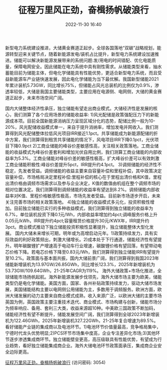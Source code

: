 ﻿---
title: 征程万里风正劲，奋楫扬帆破浪行
date: 2022-11-30 16:40
tags:
- 电力设备
updated: 1970-01-01 08:00:00
---

新型电力系统建设推进，大储黄金赛道正起步。全球各国落地“双碳”战略规划，能源转型迎来关键节点，随着新能源发电/装机占比提升，新型电力系统建设加速推进。储能可以解决新能源发展带来的系统问题:发/用电的时间错配、优化电能质量，保障电网安全。因此储能在电力系统中具有刚性需求。从储能类型来看，抽水蓄能目前为储能主体，但电化学储能具有性能优势，更适合新型电力系统，而且受益新能源车产业链快速发展，因此电化学储能为当下最优解。我国新型储能2021年累计装机5.73GW，同比增长75%，但储能占风光总装机的比例仅为0.9%，渗透率较低，大储是我国主要储能类型，主要应用在电源侧、电网侧，大储的黄金赛道正起步，未来市场空间广阔。
<!-- more -->
国内大储整体经济性承压，独立储能有望走出商业模式。大储经济性是发展的核心，我们测算了各个应用场景的储能收益率:
1)风光配储是政策强配压力下的新能源成本项。目前全国新能源消纳压力呈现区域分化的态势，配储比例一般为10-20%，风光配储收益模式单一，来自于提升消纳率，增加发电并网收入。我们测算得到风光配储整体拉低风光项目IRR接近1.1pct。共享储能成为新能源配储的折中方案，我们测算得到租赁共享储能的情况下，风电项目IRR下降0.1pct，光伏项目下降0.9pct
2)工商业储能的峰谷价差敏感性高，关注相关政策落地。工商业储能的收益模式为峰谷价差套利和增加光伏自用比例，我们测算工商业储能的内部收益率为5.3%。工商业储能对峰谷价差的敏感性极高，扩大峰谷价差可以有效刺激工商业储能积极性:峰谷价差提升5pct，IRR提升约4.1pct。
3)调频储能的经济性不稳定，先发者受益。调频储能的收益主要来自容量补偿和里程补偿，其中政策决定容量补偿，市场格局决定里程补偿:里程补偿的核心在于里程出清价格和K值，里程出清价格由调频市场需求以及参与企业决定，K值的数值由机组在整个调频市场的相对位置决定。我们测算得到调频储能的收益率有望达到8.2%。调频储能内部收益率对K值、里程价格敏感性极高，市场先发者受益。目前新市场逐步开启，未来关注完善市场的相关政策落地。
4)独立储能的收益模式多元化，投资积极性增加。目前独立储能已实行的多种收益模式，我们测算得到独立储能的收益率为6.7%，单位装机投资下降0.1元/Wh，内部收益率增加约4pct;调峰服务价格上升0.05元/kWh，IRR提升约4pct;容量租赁价格提升30元/KWX年，IRR提升约3pct。商业模式推动下独立储能投资积极性显著提升，独立储能整体大型化发展。
国内大储未来增长可期，明年或为高增启动元年。1)政策持续发力，具有实际效益的利好政策频出，刺激大储增长。2)成本处于下行通道，储能经济性有望提升。明年碳酸锂扩产增速高于电动车行业增速，碳酸锂价格有望回落，有望带动电芯价格下降。若电芯价格下降至0.83元/Wh，我们测算得到独立储能IRR有望提升至10.2%。政策面与基本面共振，国内大储前景广阔，我们测算得到我国2023年储能新增装机为13.97GW/26.85GWh，同比增长123.3%，2025年新增装机为53.73GW/109.64GWh，21-25年CAGR为119%。
海外大储政策+市场化推进，全球储能市场扬帆起航。海外新能源发展步伐领先，海外大储市场主要为欧美，储能类型仍是电化学储能。美国方面，国家、各州补贴政策持续发力，驱动大储市场发展，美国储能结构主要以电网侧公用储能为主，多数用于调频服务。欧洲方面，欧洲大储发展的动力主要来自商业模式成熟，收入来源广泛，以欧洲大储的主要市场英国为例，英国政策主要注重技术迭代、商业模式、市场构建与创新，储能市场分为频率响应、备用、套利三大类，收益来源超10种。中美欧三国政策不断加码，储能经济性有望不断提升，储能发展空间广阔，我们测算得到全球2023年新增装机为122.46GWh，2025年新增装机327.22GWh，21-25年复合增速为89.5%。
看好储能产业链的集成商以及电池环节。1)电池环节价值量最高，竞争格局集中，宁德时代龙头优势明显;2)PCS环节市场集中度高，企业专注差异化市场;3)其他环节逐步渗透集成商环节。独立储能壁垒更高，高压级联具有性能优势，有望成为行业趋势，看好独立储能集成商企业。海外大储电池环节政策面承压，集成商企业安全边际更高。

[征程万里风正劲，奋楫扬帆破浪行](https://url12.ctfile.com/f/3948612-738835341-97a776?p=3054)
(访问密码: 3054)

